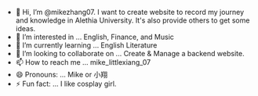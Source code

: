 - 👋 Hi, I’m @mikezhang07. I want to create website to record my journey and knowledge in Alethia University. It's also provide others to get some ideas.
- 👀 I’m interested in ... English, Finance, and Music
- 🌱 I’m currently learning ... English Literature
- 💞️ I’m looking to collaborate on ... Create & Manage a backend website.
- 📫 How to reach me ... mike_littlexiang_07
- 😄 Pronouns: ... Mike or 小翔
- ⚡ Fun fact: ... I like cosplay girl.

<!---
mikezhang07/mikezhang07 is a ✨ special ✨ repository because its `README.md` (this file) appears on your GitHub profile.
You can click the Preview link to take a look at your changes.
--->
